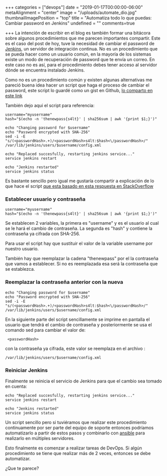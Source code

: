 +++
categories = ["devops"]
date = "2019-01-17T00:00:00-06:00"
metaAlignment = "center"
image = "/uploads/automate_dio.jpg"
thumbnailImagePosition = "top"
title = "Automatiza todo lo que puedas: Cambiar password en Jenkins"
undefined = ""
comments=true

+++
La intención de escribir en el blog es también formar una bitácora sobre algunos procedimientos que me parecen importantes compartir. Este es el caso del post de hoy, tuve la necesidad de cambiar el password de [Jenkins](https://jenkins.io/), un servidor de integración continua. No es un procedimiento que se pueda hacer como un usuario común, en la mayoría de los sistemas  existe un modo de recuperación de password que te envía un correo. En este caso no es así, para el procedimiento debes tener acceso al servidor dónde se encuentra instalado Jenkins.

Como no es un procedimiento común y existen algunas alternativas me pareció buena idea hacer un script que haga el proceso de cambiar el password, este script lo guardé como un gist en Github, [lo comparto en este link](https://gist.github.com/galvarado/d6ee84fe738f641ad486491a7ef6099d)

También dejo aqui el script para referencia:

    username="myusername"
    hash="$(echo -n 'thenewpass{s4lt}' | sha256sum | awk '{print $1;}')"
    
    echo "Changing password for $username"
    echo "Password encrypted with SHA-256"
    sed -i -E "s/(<passwordHash>.+)/<passwordHash>s4lt:$hash<\/passwordHash>/" /var/lib/jenkins/users/$username/config.xml
    
    echo "Replaced succesfully, restarting jenkins service..."
    service jenkins restart
    
    echo "Jenkins restarted"
    service jenkins status

Es bastante sencillo pero igual me gustaría compartir a explicación de lo que hace el script  [que esta basado en esta respuesta en StackOverflow](https://stackoverflow.com/a/24013030)

### Establecer usuario y contraseña

    username="myusername"
    hash="$(echo -n 'thenewpass{s4lt}' | sha256sum | awk '{print $1;}')"

Se establecen 2 variables, la primera es "username"  y es el usuario al cual se le hará el cambio de contraseña.  La segunda es  "hash" y contiene la contraseña ya cifrada con SHA-256.

Para usar el script hay que sustituir el valor de la variable username por nuestro usuario.

También hay que reemplazar la cadena  "thenewpass" por el la contraseña que vamos a establecer. Si no es reemplazada esa será la contraseña que se establezca.

### Reemplazar la contraseña anterior con la nueva

    echo "Changing password for $username"
    echo "Password encrypted with SHA-256"
    sed -i -E "s/(<passwordHash>.+)/<passwordHash>s4lt:$hash<\/passwordHash>/" /var/lib/jenkins/users/$username/config.xml

En la siguiente parte del script sencillamente se imprime en pantalla el usuario que tendrá el cambio de contraseña y posteriormente se usa el comando sed para cambiar el valor de:

     <passwordHash> 

con la contraseña ya cifrada, este valor se reemplaza en el archivo :

    /var/lib/jenkins/users/$username/config.xml

### Reiniciar Jenkins

Finalmente se reinicia el servicio de Jenkins para que el cambio sea tomado en cuenta:

    echo "Replaced succesfully, restarting jenkins service..."
    service jenkins restart
    
    echo "Jenkins restarted"
    service jenkins status

Un script sencillo pero si tuviéramos que realizar este procedimiento continuamente por ser parte del equipo de soporte entonces podríamos automatizarlo a partir de estos pasos y combinarlo con [ansible](https://www.ansible.com/) para realizarlo en múltiples servidores. 

Esto finalmente es comenzar a realizar tareas de DevOps. Si algún procedimiento se tiene que realizar más de 2 veces, entonces se debe automatizar.

¿Que te parece?